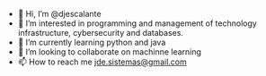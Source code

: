 - 👋 Hi, I’m @djescalante
- 👀 I’m interested in programming and management of technology infrastructure, cybersecurity and databases.
- 🌱 I’m currently learning python and java
- 💞️ I’m looking to collaborate on machinne learning 
- 📫 How to reach me jde.sistemas@gmail.com

<!---
djescalante/djescalante is a ✨ special ✨ repository because its `README.md` (this file) appears on your GitHub profile.
You can click the Preview link to take a look at your changes.
--->
